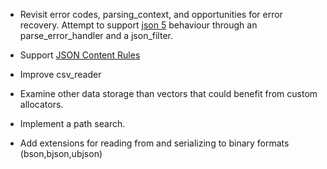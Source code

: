 - Revisit error codes, parsing_context, and opportunities for error recovery. Attempt to support [json 5](http://json5.org/) behaviour through an parse_error_handler and a json_filter.

- Support [JSON Content Rules](http://www.ietf.org/id/draft-newton-json-content-rules-04.txt)

- Improve csv_reader 

- Examine other data storage than vectors that could benefit from custom allocators.

- Implement a path search.

- Add extensions for reading from and serializing to binary formats (bson,bjson,ubjson) 

